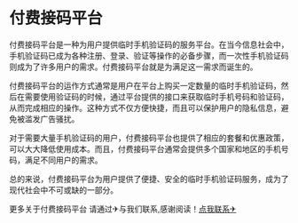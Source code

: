 # 付费接码平台

付费接码平台是一种为用户提供临时手机验证码的服务平台。在当今信息社会中，手机验证码已成为各种注册、登录、验证等操作的必备步骤，而一次性手机验证码则成为了许多用户的需求。付费接码平台就是为满足这一需求而诞生的。

付费接码平台的运作方式通常是用户在平台上购买一定数量的临时手机验证码，然后在需要使用验证码的时候，通过平台提供的接口来获取临时手机号码和验证码，从而完成相应的操作。这种方式不仅方便快捷，而且可以保护用户的隐私信息，避免被滥发广告骚扰。

对于需要大量手机验证码的用户，付费接码平台也提供了相应的套餐和优惠政策，可以大大降低使用成本。而且，付费接码平台通常会提供多个国家和地区的手机号码，满足不同用户的需求。

总的来说，付费接码平台为用户提供了便捷、安全的临时手机验证码服务，成为了现代社会中不可或缺的一部分。

更多关于付费接码平台 请通过✈与我们联系,感谢阅读！[点我联系✈](https://gm.G208.com)